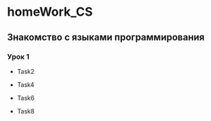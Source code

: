 # homeWork_CS

## Знакомство с языками программирования

### Урок 1

* Task2

* Task4

* Task6

* Task8